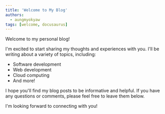 ```yaml
---
title: 'Welcome to My Blog'
authors:
  - aungmyokyaw
tags: [welcome, docusaurus]
---
```


Welcome to my personal blog!

<!-- truncate -->

I'm excited to start sharing my thoughts and experiences with you. I'll be writing about a variety of topics, including:

- Software development
- Web development
- Cloud computing
- And more!

I hope you'll find my blog posts to be informative and helpful. If you have any questions or comments, please feel free to leave them below.

I'm looking forward to connecting with you!
